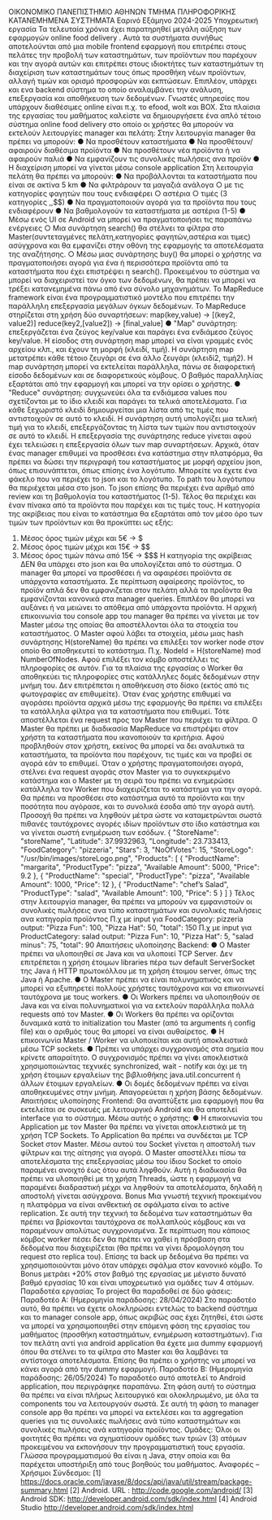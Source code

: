 ΟΙΚΟΝΟΜΙΚΟ ΠΑΝΕΠΙΣΤΗΜΙΟ ΑΘΗΝΩΝ
ΤΜΗΜΑ ΠΛΗΡΟΦΟΡΙΚΗΣ
ΚΑΤΑΝΕΜΗΜΕΝΑ ΣΥΣΤΗΜΑΤΑ
Εαρινό Εξάμηνο 2024-2025
Υποχρεωτική εργασία
Τα τελευταία χρόνια έχει παρατηρηθεί μεγάλη αύξηση των εφαρμογών online food delivery .
Αυτά τα συστήματα συνήθως αποτελούνται από μια mobile frontend εφαρμογή που
επιτρέπει στους πελάτες την προβολή των καταστημάτων, των προϊόντων που παρέχουν και
την αγορά αυτών και επιτρέπει στους ιδιοκτήτες των καταστημάτων τη διαχείριση των
καταστημάτων τους όπως προσθήκη νέων προϊόντων, αλλαγή τιμών και ορισμό προσφορών
και εκπτώσεων. Επιπλέον, υπάρχει και ενα backend σύστημα το οποίο αναλαμβάνει την
ανάλυση, επεξεργασία και αποθήκευση των δεδομένων. Γνωστές υπηρεσίες που υπάρχουν
διαθέσιμες online είναι π.χ. το efood, wolt και BOX. Στα πλαίσια της εργασίας του μαθήματος
καλείστε να δημιουργήσετε ένα απλό τέτοιο σύστημα online food delivery στο οποίο οι
χρήστες θα μπορούν να εκτελούν λειτουργίες manager και πελάτη:
Στην λειτουργία manager θα πρέπει να μπορούν:
● Να προσθέτουν καταστήματα
● Να προσθέτουν/αφαιρούν διαθέσιμα προϊόντα
● Να προσθέτουν νέα προϊόντα ή να αφαιρούν παλιά
● Να εμφανίζουν τις συνολικές πωλήσεις ανα προϊόν
● Η διαχείριση μπορεί να γίνεται μέσω console application
Στη λειτουργία πελάτη θα πρέπει να μπορούν:
● Να προβάλλονται τα καταστήματα που είναι σε ακτίνα 5 km
● Να φιλτράρουν τα μαγαζιά ανάλογα
○ με τις κατηγορίες φαγητών που τους ενδιαφέρει
○ αστέρια
○ τιμές (3 κατηγορίες $,$$,$$$)
● Να πραγματοποιούν αγορά για τα προϊόντα που τους ενδιαφέρουν
● Να βαθμολογούν τα καταστήματα με αστέρια (1-5)
● Μέσω ενός UI σε Android να μπορεί να πραγματοποιήσει τις παραπάνω ενέργειες
○ Μια συνάρτηση search() θα στέλνει τα φίλτρα στο Master(συντεταγμένες
πελάτη,κατηγορίες φαγητών,αστέρια και τιμες) ασύγχρονα και θα εμφανίζει
στην οθόνη της εφαρμογής τα αποτελέσματα της αναζήτησης.
○ Μέσω μιας συνάρτησης buy() θα μπορεί ο χρήστης να πραγματοποιήσει
αγορά για ένα ή περισσότερα προϊόντα από τα καταστήματα που έχει
επιστρέψει η search().
Προκειμένου το σύστημα να μπορεί να διαχειριστεί τον όγκο των δεδομένων, θα πρέπει να
μπορεί να τρέξει κατανεμημένα πάνω από ένα σύνολο μηχανημάτων.
Το MapReduce framework είναι ένα προγραμματιστικό μοντέλο που επιτρέπει την
παράλληλη επεξεργασία μεγάλων όγκων δεδομένων.
Το MapReduce στηρίζεται στη χρήση δύο συναρτήσεων:
map(key,value) -> [(key2, value2)]
reduce(key2,[value2]) -> [final_value]
● "Map" συνάρτηση: επεξεργάζεται ένα ζεύγος key/value και παράγει ένα ενδιάμεσο
ζεύγος key/value. Η είσοδος στη συνάρτηση map μπορεί να είναι γραμμές ενός
αρχείου κλπ., και έχουν τη μορφή (κλειδί, τιμή). Η συνάρτηση map μετατρέπει κάθε
τέτοιο ζευγάρι σε ένα άλλο ζευγάρι (κλειδί2, τιμή2). Η map συνάρτηση μπορεί να
εκτελείται παράλληλα, πάνω σε διαφορετική είσοδο δεδομένων και σε διαφορετικούς
κόμβους. Ο βαθμός παραλληλίας εξαρτάται από την εφαρμογή και μπορεί να την
ορίσει ο χρήστης.
● "Reduce" συνάρτηση: συγχωνεύει όλα τα ενδιάμεσα values που σχετίζονται με το ίδιο
κλειδί και παράγει τα τελικά αποτελέσματα. Για κάθε ξεχωριστό κλειδί δημιουργείται
μια λίστα από τις τιμές που αντιστοιχούν σε αυτό το κλειδί. Η συνάρτηση αυτή
υπολογίζει μια τελική τιμή για το κλειδί, επεξεργάζοντας τη λίστα των τιμών που
αντιστοιχούν σε αυτό το κλειδί. Η επεξεργασία της συνάρτησης reduce γίνεται αφού
έχει τελειώσει η επεξεργασία όλων των map συναρτήσεων.
Αρχικά, όταν ένας manager επιθυμεί να προσθέσει ένα κατάστημα στην πλατφόρμα, θα
πρέπει να δώσει την περιγραφή του καταστήματος με μορφή αρχείου json, όπως
επισυνάπτεται, όπως επίσης ένα λογότυπο. Μπορείτε να έχετε ένα φάκελο που να περιέχει
το json και το λογότυπο. Το path του λογότυπου θα περιέχεται μέσα στο json. Το json επίσης
θα περιέχει ένα αριθμό από review και τη βαθμολογία του καταστήματος (1-5). Τέλος θα
περιέχει και έναν πίνακα από τα προϊόντα που παρέχει και τις τιμές τους. Η κατηγορία της
ακρίβειας που είναι το κατάστημα θα εξαρτάται από τον μέσο όρο των τιμών των προϊόντων
και θα προκύπτει ως εξής:
1. Μέσος όρος τιμών μέχρι και 5€ -> $
2. Μέσος όρος τιμών μέχρι και 15€ -> $$
3. Μέσος όρος τιμών πάνω από 15€ -> $$$
Η κατηγορία της ακρίβειας ΔΕΝ θα υπάρχει στο json και θα υπολογίζεται από το σύστημα.
Ο manager θα μπορεί να προσθέσει ή να αφαιρέσει προϊόντα σε υπάρχοντα καταστήματα.
Σε περίπτωση αφαίρεσης προϊόντος, το προϊόν απλά δεν θα εμφανιζεται στον πελάτη αλλά
τα προΪόντα θα εμφανίζονται κανονικά στα manager queries.
Επιπλέον θα μπορεί να αυξάνει ή να μειώνει το απόθεμα από υπάρχοντα προϊόντα.
Η αρχική επικοινωνία του console app του manager θα πρέπει να γίνεται με τον Master
μέσω της οποίας θα αποστέλλονται όλα τα στοιχεία του καταστήματος. Ο Master αφού λάβει
τα στοιχεία, μέσω μιας hash συνάρτησης H(storeName) θα πρέπει να επιλέξει τον worker
node στον οποίο θα αποθηκευτεί το κατάστημα. Π.χ. NodeId = H(storeName) mod
NumberOfNodes. Αφού επιλέξει τον κόμβο αποστέλλει τις πληροφορίες σε αυτόν. Για τα
πλαίσια της εργασίας ο Worker θα αποθηκεύει τις πληροφορίες στις κατάλληλες
δομές δεδομένων στην μνήμη του. Δεν επιτρέπεται η αποθήκευση στο δίσκο (εκτός
από τις φωτογραφίες αν επιθυμείτε).
Όταν ένας χρήστης επιθυμεί να αγοράσει προϊόντα αρχικά μέσω της εφαρμογής θα πρέπει
να επιλέξει τα κατάλληλα φίλτρα για τα καταστήματα που επιθυμεί. Τότε αποστέλλεται ένα
request προς τον Master που περιέχει τα φίλτρα. Ο Master θα πρέπει με διαδικασία
MapReduce να επιστρέψει στον χρήστη τα καταστήματα που ικανοποιούν τα κριτήρια.
Αφού προβληθούν στον χρήστη, εκείνος θα μπορεί να δει αναλυτικά τα καταστήματα, τα
προϊόντα που παρέχουν, τις τιμές και να προβεί σε αγορά εάν το επιθυμεί.
Όταν ο χρήστης πραγματοποιήσει αγορά, στέλνει ένα request αγοράς στον Master για το
συγκεκριμένο κατάστημα και ο Master με τη σειρά του πρέπει να ενημερώσει κατάλληλα τον
Worker που διαχειρίζεται το κατάστημα για την αγορά. Θα πρέπει να προσθέσει στο
κατάστημα αυτό τα προϊόντα και την ποσότητα που αγόρασε, και το συνολικά έσοδα από την
αγορά αυτή. Προσοχή θα πρέπει να ληφθούν μέτρα ώστε να καταμετρώνται σωστά
πιθανές ταυτόχρονες αγορές ιδίων προϊόντων στο ίδιο κατάστημα και να γίνεται
σωστή ενημέρωση των εσόδων.
{
 "StoreName": "storeName",
 "Latitude": 37.9932963,
 "Longitude": 23.733413,
 "FoodCategory": "pizzeria",
 "Stars": 3,
"NoOfVotes": 15,
 "StoreLogo": "/usr/bin/images/storeLogo.png",
"Products": [
{
 "ProductName": "margarita",
"ProductType": "pizza",
"Available Amount": 5000,
 "Price": 9.2
},
{
 "ProductName": "special",
"ProductType": "pizza",
"Available Amount": 1000,
 "Price": 12
},
{
 "ProductName": "chef’s Salad",
"ProductType": "salad",
"Available Amount": 100,
 "Price": 5
}
 ]
}
Τέλος στην λειτουργία manager, θα πρέπει να μπορούν να εμφανιστούν οι συνολικές
πωλήσεις ανα τύπο καταστημάτων και συνολικές πωλήσεις ανα κατηγορία προϊόντος
Π.χ με input για FoodCategory: pizzeria
output: "Pizza Fun": 100,
"Pizza Hat": 50,
"total": 150
Π.χ με input για ProductCategory: salad
output: "Pizza Fun": 10,
"Pizza Hat": 5,
"salad minus": 75,
"total": 90
Απαιτήσεις υλοποίησης Backend:
● O Master πρέπει να υλοποιηθεί σε Java και να υλοποιεί TCP Server. Δεν
επιτρέπεται η χρήση έτοιμων libraries πέρα των default ServerSocket της Java ή
HTTP πρωτοκόλλου με τη χρήση έτοιμου server, όπως της Java ή Apache.
● Ο Master πρέπει να είναι πολυνηματικός και να μπορεί να εξυπηρετεί πολλούς
χρήστες ταυτόχρονα και να επικοινωνεί ταυτόχρονα με τους workers.
● Οι Workers πρέπει να υλοποιηθούν σε Java και να είναι πολυνηματικοί για να
εκτελούν παράλληλα πολλά requests από τον Master.
● Οι Workers θα πρέπει να ορίζονται δυναμικά κατά το initialization του Master (από τα
arguments ή config file) και ο αριθμός τους θα μπορεί να είναι αυθαίρετος.
● Η επικοινωνία Master / Worker να υλοποιείται και αυτή αποκλειστικά μέσω TCP
sockets.
● Πρέπει να υπάρχει συγχρονισμός στα σημεία που κρίνετε απαραίτητο. Ο
συγχρονισμός πρέπει να γίνει αποκλειστικά χρησιμοποιώντας τεχνικές
synchronized, wait - notify και όχι με τη χρήση έτοιμων εργαλείων της
βιβλιοθήκης java.util.concurrent ή άλλων έτοιμων εργαλείων.
● Οι δομές δεδομένων πρέπει να είναι αποθηκευμένες στην μνήμη. Απαγορεύεται η
χρήση βάσης δεδομένων.
Απαιτήσεις υλοποίησης Frontend:
Θα αναπτύξετε μια εφαρμογή που θα εκτελείται σε συσκευές με λειτουργικό Android και θα
αποτελεί interface για το σύστημα. Μέσω αυτής ο χρήστης:
● Η επικοινωνία του Application με τον Master θα πρέπει να γίνεται αποκλειστικά με τη
χρήση TCP Sockets. To Application θα πρέπει να συνδέεται με TCP Socket στον
Master. Μέσω αυτού του Socket γίνεται η αποστολή των φίλτρων και της αίτησης για
αγορά. O Master αποστέλλει πίσω τα αποτελέσματα της επεξεργασίας μέσω του
ίδιου Socket το οποίο παραμένει ανοιχτό έως ότου αυτά ληφθούν. Αυτή η
διαδικασία θα πρέπει να υλοποιηθεί με τη χρήση Threads, ώστε η εφαρμογή
να παραμένει διαδραστική μέχρι να ληφθούν τα αποτελέσματα, δηλαδή η
αποστολή γίνεται ασύγχρονα.
Bonus
Μια γνωστή τεχνική προκειμένου η πλατφόρμα να είναι ανθεκτική σε σφάλματα είναι το
active replication. Σε αυτή την τεχνική τα δεδομένα των καταστημάτων θα πρέπει να
βρίσκονται ταυτόχρονα σε πολλαπλούς κόμβους και να παραμένουν απολύτως
συγχρονισμένα. Σε περίπτωση που κάποιος κόμβος worker πέσει δεν θα πρέπει να χαθεί η
πρόσβαση στα δεδομένα που διαχειρίζεται (θα πρέπει να γίνει δρομολόγηση του request στο
replica του). Επίσης τα back up δεδομένα θα πρέπει να χρησιμοποιούνται μόνο όταν
υπάρχει σφάλμα στον κανονικό κόμβο.
Το Bonus μετράει +20% στον βαθμό της εργασίας με μέγιστο δυνατό βαθμό εργασίας
10 και είναι υποχρεωτικό για ομάδες των 4 ατόμων.
Παραδοτέα εργασίας
Το project θα παραδοθεί σε δύο φάσεις:
Παραδοτέο Α: (Ημερομηνία παράδοσης: 28/04/2024)
Στο παραδοτέο αυτό, θα πρέπει να έχετε ολοκληρώσει εντελώς το backend σύστημα και το
manager console app, όπως ακριβώς σας έχει ζητηθεί, έτσι ώστε να μπορεί να
χρησιμοποιηθεί στην επόμενη φάση της εργασίας του μαθήματος (προσθήκη καταστημάτων,
ενημέρωση καταστημάτων). Για τον πελάτη αντί για android application θα έχετε μια dummy
εφαρμογή όπου θα στέλνει το τα φίλτρα στο Master και θα λαμβάνει τα αντίστοιχα
αποτελέσματα. Επίσης θα πρέπει ο χρήστης να μπορεί να κάνει αγορά από την dummy
εφαρμογή.
Παραδοτέο Β: (Ημερομηνία παράδοσης: 26/05/2024)
Το παραδοτέο αυτό αποτελεί το Αndroid application, που περιγράφηκε παραπάνω. Στη φάση
αυτή το σύστημα θα πρέπει να είναι πλήρως λειτουργικό και ολοκληρωμένο, με όλα τα
components του να λειτουργούν σωστά. Σε αυτή τη φάση το manager console app θα
πρέπει να μπορεί να εκτελέσει και τα aggregation queries για τις συνολικές πωλήσεις ανά
τύπο καταστημάτων και συνολικές πωλήσεις ανά κατηγορία προϊόντος.
Ομάδες: Όλοι οι φοιτητές θα πρέπει να σχηματίσουν ομάδες των τριών (3) ατόμων
προκειμένου να εκπονήσουν την προγραμματιστική τους εργασία. Γλώσσα
προγραμματισμού θα είναι η Java, στην οποία και θα παρέχεται υποστήριξη από τους
βοηθούς του μαθήματος.
Αναφορές – Χρήσιμοι Σύνδεσμοι:
[1] https://docs.oracle.com/javase/8/docs/api/java/util/stream/package-summary.html
[2] Android. URL : http://code.google.com/android/
[3] Android SDK: http://developer.android.com/sdk/index.html
[4] Android Studio http://developer.android.com/sdk/index.html
